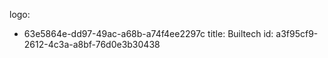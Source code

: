 logo:
  - 63e5864e-dd97-49ac-a68b-a74f4ee2297c
title: Builtech
id: a3f95cf9-2612-4c3a-a8bf-76d0e3b30438
